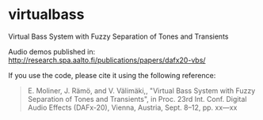 # virtualbass
Virtual Bass System with Fuzzy Separation of Tones and Transients

Audio demos published in:
http://research.spa.aalto.fi/publications/papers/dafx20-vbs/


If you use the code, please cite it using the following reference:

> E. Moliner, J. Rämö, and V. Välimäki,, "Virtual Bass System with Fuzzy Separation of Tones and Transients", in Proc. 23rd Int. Conf. Digital Audio Effects (DAFx-20), Vienna, Austria, Sept. 8–12, pp. xx—xx



